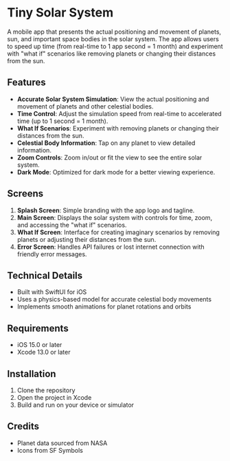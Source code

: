 # Tiny Solar System

A mobile app that presents the actual positioning and movement of planets, sun, and important space bodies in the solar system. The app allows users to speed up time (from real-time to 1 app second = 1 month) and experiment with "what if" scenarios like removing planets or changing their distances from the sun.

## Features

- **Accurate Solar System Simulation**: View the actual positioning and movement of planets and other celestial bodies.
- **Time Control**: Adjust the simulation speed from real-time to accelerated time (up to 1 second = 1 month).
- **What If Scenarios**: Experiment with removing planets or changing their distances from the sun.
- **Celestial Body Information**: Tap on any planet to view detailed information.
- **Zoom Controls**: Zoom in/out or fit the view to see the entire solar system.
- **Dark Mode**: Optimized for dark mode for a better viewing experience.

## Screens

1. **Splash Screen**: Simple branding with the app logo and tagline.
2. **Main Screen**: Displays the solar system with controls for time, zoom, and accessing the "what if" scenarios.
3. **What If Screen**: Interface for creating imaginary scenarios by removing planets or adjusting their distances from the sun.
4. **Error Screen**: Handles API failures or lost internet connection with friendly error messages.

## Technical Details

- Built with SwiftUI for iOS
- Uses a physics-based model for accurate celestial body movements
- Implements smooth animations for planet rotations and orbits

## Requirements

- iOS 15.0 or later
- Xcode 13.0 or later

## Installation

1. Clone the repository
2. Open the project in Xcode
3. Build and run on your device or simulator

## Credits

- Planet data sourced from NASA
- Icons from SF Symbols 